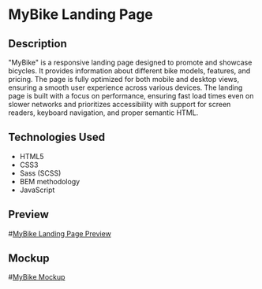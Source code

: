 # MyBike Landing Page

## Description

"MyBike" is a responsive landing page designed to promote and showcase bicycles. It provides information about different bike models, features, and pricing. The page is fully optimized for both mobile and desktop views, ensuring a smooth user experience across various devices. The landing page is built with a focus on performance, ensuring fast load times even on slower networks and prioritizes accessibility with support for screen readers, keyboard navigation, and proper semantic HTML.

## Technologies Used

-   HTML5
-   CSS3
-   Sass (SCSS)
-   BEM methodology
-   JavaScript

## Preview

#[MyBike Landing Page Preview](https://my-bike-web.netlify.app/)

## Mockup

#[MyBike Mockup](https://www.figma.com/file/NZQAIydtHo5QkINyGLHNcq/BIKE-New-Version?node-id=0%3A1)
